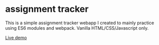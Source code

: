 # assignment tracker

This is a simple assignment tracker webapp I created to mainly practice using ES6 modules and webpack. Vanilla HTML/CSS/Javascript only.

[Live demo](https://nadifrahman.github.io/assignment-tracker/)
